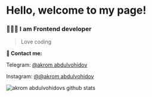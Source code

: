 # Hello, welcome to my page!
### 👨🏻‍💻 I am Frontend developer

>Love coding

**📧 Contact me:**
 
Telegram: [@akrom abdulvohidov](https://t.me/akrom_offical)

Instagram: [@@akrom abdulvohidov](https://www.instagram.com/mr__akrom/)

![akrom abdulvohidovs github stats](https://github-readme-stats.vercel.app/api?username=akrom409&show_icons=true&theme=react)

